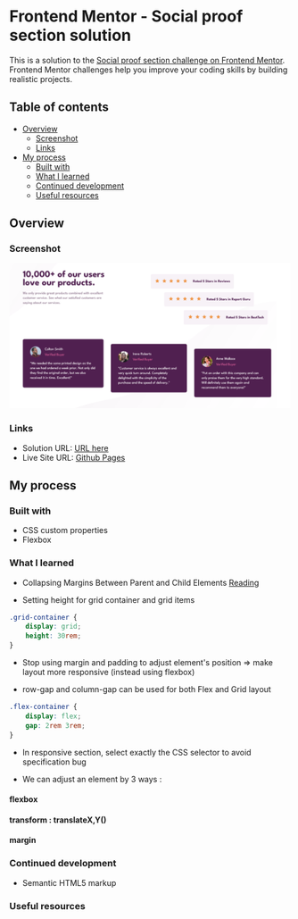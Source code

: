 # Frontend Mentor - Social proof section solution

This is a solution to the [Social proof section challenge on Frontend Mentor](https://www.frontendmentor.io/challenges/social-proof-section-6e0qTv_bA). Frontend Mentor challenges help you improve your coding skills by building realistic projects.

## Table of contents

-   [Overview](#overview)
    -   [Screenshot](#screenshot)
    -   [Links](#links)
-   [My process](#my-process)
    -   [Built with](#built-with)
    -   [What I learned](#what-i-learned)
    -   [Continued development](#continued-development)
    -   [Useful resources](#useful-resources)

## Overview

### Screenshot

![](./screenshot.png)

### Links

-   Solution URL: [URL here]()
-   Live Site URL: [Github Pages]()

## My process

### Built with

-   CSS custom properties
-   Flexbox

### What I learned

-   Collapsing Margins Between Parent and Child Elements [Reading](https://www.sitepoint.com/collapsing-margins/)

-   Setting height for grid container and grid items

```css
.grid-container {
    display: grid;
    height: 30rem;
}
```

-   Stop using margin and padding to adjust element's position => make layout more responsive (instead using flexbox)

-   row-gap and column-gap can be used for both Flex and Grid layout

```css
.flex-container {
    display: flex;
    gap: 2rem 3rem;
}
```

-   In responsive section, select exactly the CSS selector to avoid specification bug

-   We can adjust an element by 3 ways :

#### flexbox

#### transform : translateX,Y()

#### margin

### Continued development

-   Semantic HTML5 markup

### Useful resources

